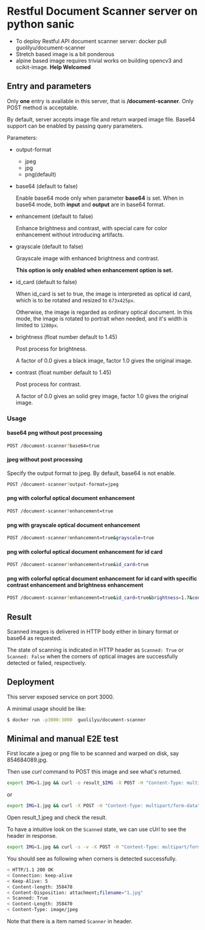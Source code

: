 # Restful Document Scanner server on python sanic
- To deploy Restful API document scanner server: docker pull guolilyu/document-scanner
- Stretch based image is a bit ponderous
- alpine based image requires trivial works on building opencv3 and scikit-image. **Help Welcomed**

## Entry and parameters
Only **one** entry is available in this server, that is **/document-scanner**. Only POST method is acceptable.

By default, server accepts image file and return warped image file. Base64 support can be enabled by passing query parameters.

Parameters:
- output-format

   - jpeg
   - jpg
   - png(default)
   
- base64 (default to false)

    Enable base64 mode only when parameter **base64** is set. When in base64 mode, both **input** and **output** are in base64 format.
    
- enhancement (default to false)

    Enhance brightness and contrast, with special care for color enhancement without introducing artifacts. 
    
- grayscale (default to false)

    Grayscale image with enhanced brightness and contrast. 
    
    **This option is only enabled when enhancement option is set.**
    
- id_card (default to false)

    When id_card is set to true, the image is interpreted as optical id card, which is to be rotated and resized to `673x425px`.
    
    Otherwise, the image is regarded as ordinary optical document. In this mode, the image is rotated to portrait when needed, and it's width is limited to `1280px`.
    
- brightness (float number default to 1.45)

    Post process for brightness. 
    
    A factor of 0.0 gives a black image, factor 1.0 gives the original image.

- contrast (float number default to 1.45)

    Post process for contrast. 
    
    A factor of 0.0 gives an solid grey image, factor 1.0 gives the original image.


### Usage 
#### base64 png without post processing
```bash
POST /document-scanner?base64=true
```
#### jpeg without post processing
Specify the output format to jpeg. By default, base64 is not enable.
```bash
POST /document-scanner?output-format=jpeg
```
#### png with colorful optical document enhancement
```bash
POST /document-scanner?enhancement=true
```

#### png with grayscale optical document enhancement
```bash
POST /document-scanner?enhancement=true&grayscale=true
```

#### png with colorful optical document enhancement for id card
```bash
POST /document-scanner?enhancement=true&id_card=true
```

#### png with colorful optical document enhancement for id card with specific contrast enhancement and brightness enhancement
```bash
POST /document-scanner?enhancement=true&id_card=true&brightness=1.7&contrast=1.6
```

## Result

Scanned images is delivered in HTTP body either in binary format or base64 as requested.

The state of scanning is indicated in HTTP header as `Scanned: True` or `Scanned: False` when the corners of optical images are successfully detected or failed, respectively.

## Deployment
This server exposed service on port 3000.

A minimal usage should be like:
```bash
$ docker run -p3000:3000  guolilyu/document-scanner
```

## Minimal and manual E2E test
First locate a jpeg or png file to be scanned and warped on disk, say 854684089.jpg.

Then use *curl* command to POST this image and see what's returned.

```bash
export IMG=1.jpg && curl -o result_$IMG -X POST -H "Content-Type: multipart/form-data"  -F "data=@data/$IMG" http://localhost:3000/document-scanner\?output-format\=jpeg
```
or 
```bash
export IMG=1.jpg && curl -X POST -H "Content-Type: multipart/form-data"  -F "data=@data/$IMG" http://localhost:3000/document-scanner\?output-format\=jpeg > result_$IMG
```

Open result_1.jpeg and check the result.

To have a intuitive look on the `Scanned` state, we can use cUrl to see the header in response.
```bash
export IMG=1.jpg && curl -s -v -X POST -H "Content-Type: multipart/form-data"  -F "data=@data/$IMG" http://localhost:3000/document-scanner\?output-format\=jpeg > /dev/null
```

You should see as following when corners is detected successfully.

```bash
< HTTP/1.1 200 OK
< Connection: keep-alive
< Keep-Alive: 5
< Content-length: 358470
< Content-Disposition: attachment;filename="1.jpg"
< Scanned: True
< Content-Length: 358470
< Content-Type: image/jpeg
```

Note that there is a item named `Scanner` in header.
